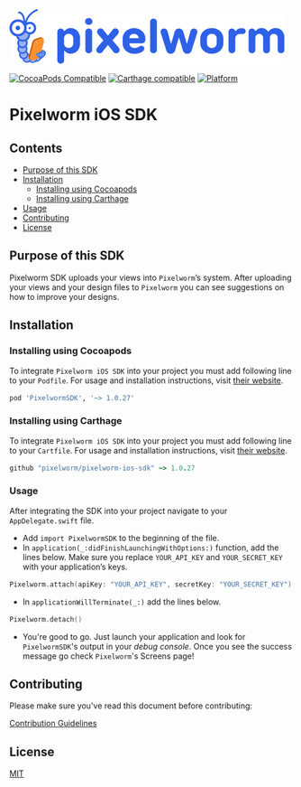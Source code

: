 ![Pixelworm Logo](https://raw.githubusercontent.com/Pixelworm/pixelworm-ios-sdk/master/pixelworm.png)

[![CocoaPods Compatible](https://img.shields.io/cocoapods/v/PixelwormSDK.svg)](https://img.shields.io/cocoapods/v/PixelwormSDK.svg)
[![Carthage compatible](https://img.shields.io/badge/Carthage-compatible-4BC51D.svg?style=flat)](https://github.com/Carthage/Carthage)
[![Platform](https://img.shields.io/cocoapods/p/PixelwormSDK.svg?style=flat)](https://cocoapods.org/pods/PixelwormSDK)

# Pixelworm iOS SDK

## Contents
- [Purpose of this SDK](#purpose-of-this-sdk)
- [Installation](#installation)
  - [Installing using Cocoapods](#installing-using-cocoapods)
  - [Installing using Carthage](#installing-using-carthage)
- [Usage](#usage)
- [Contributing](#contributing)
- [License](#license)

## Purpose of this SDK
Pixelworm SDK uploads your views into `Pixelworm`’s system.
After uploading your views and your design files to `Pixelworm` you can see suggestions on how to improve your designs.

## Installation

### Installing using Cocoapods
To integrate `Pixelworm iOS SDK` into your project you must add following line to your
`Podfile`. For usage and installation instructions, visit [their website](https://cocoapods.org/).

```ruby
pod 'PixelwormSDK', '~> 1.0.27'
```

### Installing using Carthage

To integrate `Pixelworm iOS SDK` into your project you must add following line to your
`Cartfile`. For usage and installation instructions, visit [their website](https://github.com/Carthage/Carthage).

```ruby
github "pixelworm/pixelworm-ios-sdk" ~> 1.0.27
```

### Usage

After integrating the SDK into your project navigate to your `AppDelegate.swift` file.
- Add `import PixelwormSDK` to the beginning of the file.
- In `application(_:didFinishLaunchingWithOptions:)` function, add the lines below.
Make sure you replace `YOUR_API_KEY` and `YOUR_SECRET_KEY` with your application’s
keys.

```swift
Pixelworm.attach(apiKey: "YOUR_API_KEY", secretKey: "YOUR_SECRET_KEY")
```

- In `applicationWillTerminate(_:)` add the lines below.

```swift
Pixelworm.detach()
```

- You're good to go. Just launch your application and look for `PixelwormSDK`'s output in
your *debug console*. Once you see the success message go check `Pixelworm`'s
Screens page!

## Contributing

Please make sure you've read this document before contributing:

[Contribution Guidelines](CONTRIBUTING.md)

## License

[MIT](LICENSE)
